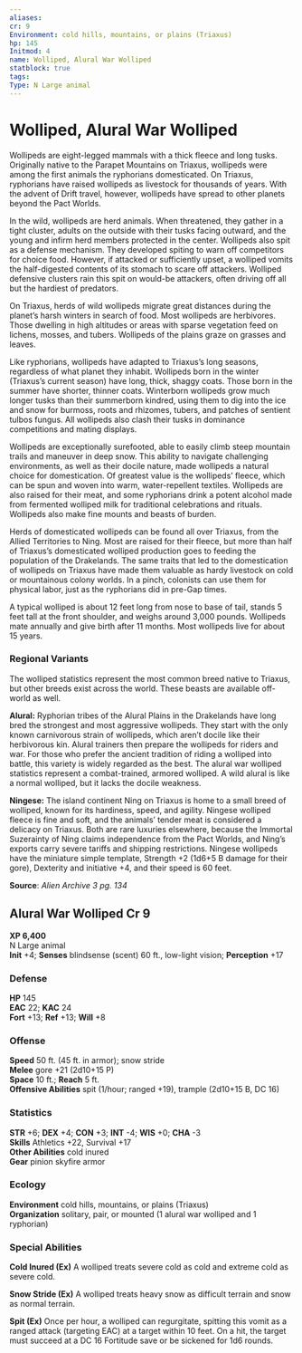 ```yaml
---
aliases: 
cr: 9
Environment: cold hills, mountains, or plains (Triaxus)
hp: 145
Initmod: 4
name: Wolliped, Alural War Wolliped
statblock: true
tags: 
Type: N Large animal
---
```


# Wolliped, Alural War Wolliped

Wollipeds are eight-legged mammals with a thick fleece and long tusks. Originally native to the Parapet Mountains on Triaxus, wollipeds were among the first animals the ryphorians domesticated. On Triaxus, ryphorians have raised wollipeds as livestock for thousands of years. With the advent of Drift travel, however, wollipeds have spread to other planets beyond the Pact Worlds.

In the wild, wollipeds are herd animals. When threatened, they gather in a tight cluster, adults on the outside with their tusks facing outward, and the young and infirm herd members protected in the center. Wollipeds also spit as a defense mechanism. They developed spiting to warn off competitors for choice food. However, if attacked or sufficiently upset, a wolliped vomits the half-digested contents of its stomach to scare off attackers. Wolliped defensive clusters rain this spit on would-be attackers, often driving off all but the hardiest of predators.

On Triaxus, herds of wild wollipeds migrate great distances during the planet’s harsh winters in search of food. Most wollipeds are herbivores. Those dwelling in high altitudes or areas with sparse vegetation feed on lichens, mosses, and tubers. Wollipeds of the plains graze on grasses and leaves.

Like ryphorians, wollipeds have adapted to Triaxus’s long seasons, regardless of what planet they inhabit. Wollipeds born in the winter (Triaxus’s current season) have long, thick, shaggy coats. Those born in the summer have shorter, thinner coats. Winterborn wollipeds grow much longer tusks than their summerborn kindred, using them to dig into the ice and snow for burmoss, roots and rhizomes, tubers, and patches of sentient tulbos fungus. All wollipeds also clash their tusks in dominance competitions and mating displays.

Wollipeds are exceptionally surefooted, able to easily climb steep mountain trails and maneuver in deep snow. This ability to navigate challenging environments, as well as their docile nature, made wollipeds a natural choice for domestication. Of greatest value is the wollipeds’ fleece, which can be spun and woven into warm, water-repellent textiles. Wollipeds are also raised for their meat, and some ryphorians drink a potent alcohol made from fermented wolliped milk for traditional celebrations and rituals. Wollipeds also make fine mounts and beasts of burden.

Herds of domesticated wollipeds can be found all over Triaxus, from the Allied Territories to Ning. Most are raised for their fleece, but more than half of Triaxus’s domesticated wolliped production goes to feeding the population of the Drakelands. The same traits that led to the domestication of wollipeds on Triaxus have made them valuable as hardy livestock on cold or mountainous colony worlds. In a pinch, colonists can use them for physical labor, just as the ryphorians did in pre-Gap times.

A typical wolliped is about 12 feet long from nose to base of tail, stands 5 feet tall at the front shoulder, and weighs around 3,000 pounds. Wollipeds mate annually and give birth after 11 months. Most wollipeds live for about 15 years.

### Regional Variants

The wolliped statistics represent the most common breed native to Triaxus, but other breeds exist across the world. These beasts are available off-world as well.

**Alural:** Ryphorian tribes of the Alural Plains in the Drakelands have long bred the strongest and most aggressive wollipeds. They start with the only known carnivorous strain of wollipeds, which aren’t docile like their herbivorous kin. Alural trainers then prepare the wollipeds for riders and war. For those who prefer the ancient tradition of riding a wolliped into battle, this variety is widely regarded as the best. The alural war wolliped statistics represent a combat-trained, armored wolliped. A wild alural is like a normal wolliped, but it lacks the docile weakness.

**Ningese:** The island continent Ning on Triaxus is home to a small breed of wolliped, known for its hardiness, speed, and agility. Ningese wolliped fleece is fine and soft, and the animals’ tender meat is considered a delicacy on Triaxus. Both are rare luxuries elsewhere, because the Immortal Suzerainty of Ning claims independence from the Pact Worlds, and Ning’s exports carry severe tariffs and shipping restrictions. Ningese wollipeds have the miniature simple template, Strength +2 (1d6+5 B damage for their gore), Dexterity and initiative +4, and their speed is 60 feet.

**Source**:  _Alien Archive 3 pg. 134_

## Alural War Wolliped Cr 9

**XP 6,400**  
N Large animal  
**Init** +4; **Senses** blindsense (scent) 60 ft., low-light vision; **Perception** +17  

### Defense

**HP** 145  
**EAC** 22; **KAC** 24  
**Fort** +13; **Ref** +13; **Will** +8  

### Offense

**Speed** 50 ft. (45 ft. in armor); snow stride  
**Melee** gore +21 (2d10+15 P)  
**Space** 10 ft.; **Reach** 5 ft.  
**Offensive Abilities** spit (1/hour; ranged +19), trample (2d10+15 B, DC 16)

### Statistics

**STR** +6; **DEX** +4; **CON** +3; **INT** -4; **WIS** +0; **CHA** -3  
**Skills** Athletics +22, Survival +17  
**Other Abilities** cold inured  
**Gear** pinion skyfire armor

### Ecology

**Environment** cold hills, mountains, or plains (Triaxus)  
**Organization** solitary, pair, or mounted (1 alural war wolliped and 1 ryphorian)

### Special Abilities

**Cold Inured (Ex)** A wolliped treats severe cold as cold and extreme cold as severe cold.

**Snow Stride (Ex)** A wolliped treats heavy snow as difficult terrain and snow as normal terrain.

**Spit (Ex)** Once per hour, a wolliped can regurgitate, spitting this vomit as a ranged attack (targeting EAC) at a target within 10 feet. On a hit, the target must succeed at a DC 16 Fortitude save or be sickened for 1d6 rounds.
